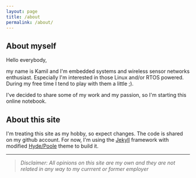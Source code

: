 ```yaml
---
layout: page
title: /about
permalink: /about/
---
```


About myself
------------

Hello everybody,

my name is Kamil and I'm embedded systems and wireless sensor networks enthusiast.
Especially I'm interested in those Linux and/or RTOS powered. During my free time I tend to
play with them a little ;).

I've decided to share some of my work and my passion, so I'm starting this online notebook.


About this site
---------------

I'm treating this site as my hobby, so expect changes. The code is shared on my github
account. For now, I'm using the [Jekyll](http://jekyllrb.com/) framework with modified
[Hyde/Poole](http://getpoole.com/) theme to build it.

---

> *Disclaimer: All opinions on this site are my own and they are not related
> in any way to my currrent or former employer*

